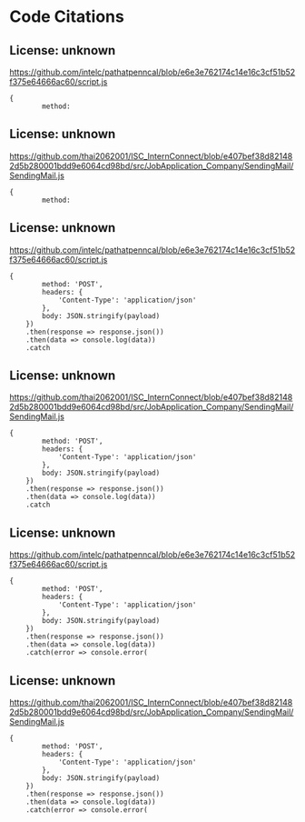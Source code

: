 # Code Citations

## License: unknown
https://github.com/intelc/pathatpenncal/blob/e6e3e762174c14e16c3cf51b52f375e64666ac60/script.js

```
{
        method:
```


## License: unknown
https://github.com/thai2062001/ISC_InternConnect/blob/e407bef38d821482d5b280001bdd9e6064cd98bd/src/JobApplication_Company/SendingMail/SendingMail.js

```
{
        method:
```


## License: unknown
https://github.com/intelc/pathatpenncal/blob/e6e3e762174c14e16c3cf51b52f375e64666ac60/script.js

```
{
        method: 'POST',
        headers: {
            'Content-Type': 'application/json'
        },
        body: JSON.stringify(payload)
    })
    .then(response => response.json())
    .then(data => console.log(data))
    .catch
```


## License: unknown
https://github.com/thai2062001/ISC_InternConnect/blob/e407bef38d821482d5b280001bdd9e6064cd98bd/src/JobApplication_Company/SendingMail/SendingMail.js

```
{
        method: 'POST',
        headers: {
            'Content-Type': 'application/json'
        },
        body: JSON.stringify(payload)
    })
    .then(response => response.json())
    .then(data => console.log(data))
    .catch
```


## License: unknown
https://github.com/intelc/pathatpenncal/blob/e6e3e762174c14e16c3cf51b52f375e64666ac60/script.js

```
{
        method: 'POST',
        headers: {
            'Content-Type': 'application/json'
        },
        body: JSON.stringify(payload)
    })
    .then(response => response.json())
    .then(data => console.log(data))
    .catch(error => console.error(
```


## License: unknown
https://github.com/thai2062001/ISC_InternConnect/blob/e407bef38d821482d5b280001bdd9e6064cd98bd/src/JobApplication_Company/SendingMail/SendingMail.js

```
{
        method: 'POST',
        headers: {
            'Content-Type': 'application/json'
        },
        body: JSON.stringify(payload)
    })
    .then(response => response.json())
    .then(data => console.log(data))
    .catch(error => console.error(
```

